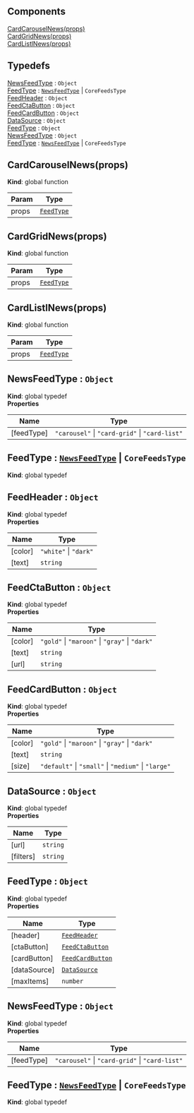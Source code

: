 ## Components

<dl>
<dt><a href="#CardCarouselNews">CardCarouselNews(props)</a></dt>
<dd></dd>
<dt><a href="#CardGridNews">CardGridNews(props)</a></dt>
<dd></dd>
<dt><a href="#CardListlNews">CardListlNews(props)</a></dt>
<dd></dd>
</dl>

## Typedefs

<dl>
<dt><a href="#NewsFeedType">NewsFeedType</a> : <code>Object</code></dt>
<dd></dd>
<dt><a href="#FeedType">FeedType</a> : <code><a href="#NewsFeedType">NewsFeedType</a></code> | <code>CoreFeedsType</code></dt>
<dd></dd>
<dt><a href="#FeedHeader">FeedHeader</a> : <code>Object</code></dt>
<dd></dd>
<dt><a href="#FeedCtaButton">FeedCtaButton</a> : <code>Object</code></dt>
<dd></dd>
<dt><a href="#FeedCardButton">FeedCardButton</a> : <code>Object</code></dt>
<dd></dd>
<dt><a href="#DataSource">DataSource</a> : <code>Object</code></dt>
<dd></dd>
<dt><a href="#FeedType">FeedType</a> : <code>Object</code></dt>
<dd></dd>
<dt><a href="#NewsFeedType">NewsFeedType</a> : <code>Object</code></dt>
<dd></dd>
<dt><a href="#FeedType">FeedType</a> : <code><a href="#NewsFeedType">NewsFeedType</a></code> | <code>CoreFeedsType</code></dt>
<dd></dd>
</dl>

<a name="CardCarouselNews"></a>

## CardCarouselNews(props)
**Kind**: global function  

| Param | Type |
| --- | --- |
| props | [<code>FeedType</code>](#FeedType) | 

<a name="CardGridNews"></a>

## CardGridNews(props)
**Kind**: global function  

| Param | Type |
| --- | --- |
| props | [<code>FeedType</code>](#FeedType) | 

<a name="CardListlNews"></a>

## CardListlNews(props)
**Kind**: global function  

| Param | Type |
| --- | --- |
| props | [<code>FeedType</code>](#FeedType) | 

<a name="NewsFeedType"></a>

## NewsFeedType : <code>Object</code>
**Kind**: global typedef  
**Properties**

| Name | Type |
| --- | --- |
| [feedType] | <code>&quot;carousel&quot;</code> \| <code>&quot;card-grid&quot;</code> \| <code>&quot;card-list&quot;</code> | 

<a name="FeedType"></a>

## FeedType : [<code>NewsFeedType</code>](#NewsFeedType) \| <code>CoreFeedsType</code>
**Kind**: global typedef  
<a name="FeedHeader"></a>

## FeedHeader : <code>Object</code>
**Kind**: global typedef  
**Properties**

| Name | Type |
| --- | --- |
| [color] | <code>&quot;white&quot;</code> \| <code>&quot;dark&quot;</code> | 
| [text] | <code>string</code> | 

<a name="FeedCtaButton"></a>

## FeedCtaButton : <code>Object</code>
**Kind**: global typedef  
**Properties**

| Name | Type |
| --- | --- |
| [color] | <code>&quot;gold&quot;</code> \| <code>&quot;maroon&quot;</code> \| <code>&quot;gray&quot;</code> \| <code>&quot;dark&quot;</code> | 
| [text] | <code>string</code> | 
| [url] | <code>string</code> | 

<a name="FeedCardButton"></a>

## FeedCardButton : <code>Object</code>
**Kind**: global typedef  
**Properties**

| Name | Type |
| --- | --- |
| [color] | <code>&quot;gold&quot;</code> \| <code>&quot;maroon&quot;</code> \| <code>&quot;gray&quot;</code> \| <code>&quot;dark&quot;</code> | 
| [text] | <code>string</code> | 
| [size] | <code>&quot;default&quot;</code> \| <code>&quot;small&quot;</code> \| <code>&quot;medium&quot;</code> \| <code>&quot;large&quot;</code> | 

<a name="DataSource"></a>

## DataSource : <code>Object</code>
**Kind**: global typedef  
**Properties**

| Name | Type |
| --- | --- |
| [url] | <code>string</code> | 
| [filters] | <code>string</code> | 

<a name="FeedType"></a>

## FeedType : <code>Object</code>
**Kind**: global typedef  
**Properties**

| Name | Type |
| --- | --- |
| [header] | [<code>FeedHeader</code>](#FeedHeader) | 
| [ctaButton] | [<code>FeedCtaButton</code>](#FeedCtaButton) | 
| [cardButton] | [<code>FeedCardButton</code>](#FeedCardButton) | 
| [dataSource] | [<code>DataSource</code>](#DataSource) | 
| [maxItems] | <code>number</code> | 

<a name="NewsFeedType"></a>

## NewsFeedType : <code>Object</code>
**Kind**: global typedef  
**Properties**

| Name | Type |
| --- | --- |
| [feedType] | <code>&quot;carousel&quot;</code> \| <code>&quot;card-grid&quot;</code> \| <code>&quot;card-list&quot;</code> | 

<a name="FeedType"></a>

## FeedType : [<code>NewsFeedType</code>](#NewsFeedType) \| <code>CoreFeedsType</code>
**Kind**: global typedef  
